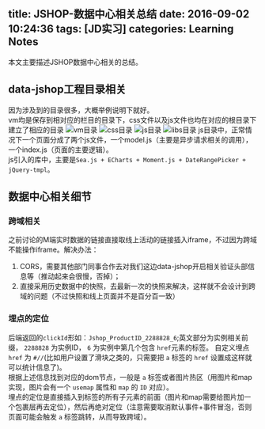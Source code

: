 title: JSHOP-数据中心相关总结
date: 2016-09-02 10:24:36
tags: [JD实习]
categories: Learning Notes
---
本文主要描述JSHOP数据中心相关的总结。    
## data-jshop工程目录相关
因为涉及到的目录很多，大概举例说明下就好。    
vm均是保存到相对应的栏目的目录下，css文件以及js文件也均在对应的根目录下建立了相应的目录
![vm目录](/img/data-jshop/vm.png)
![css目录](/img/data-jshop/css.png)
![js目录](/img/data-jshop/js.png)
![libs目录](/img/data-jshop/libs.png)
js目录中，正常情况下一个页面分成了两个js文件，一个model.js（主要是异步请求相关的调用），一个index.js（页面的主要逻辑）。    
js引入的库中，主要是`Sea.js + ECharts + Moment.js + DateRangePicker + jQuery-tmpl`。

## 数据中心相关细节
### 跨域相关
之前讨论的M端实时数据的链接直接取线上活动的链接插入iframe，不过因为跨域不能操作iframe。解决办法：    
1. CORS，需要其他部门同事合作去对我们这边data-jshop开启相关验证头部信息等（推动起来会很慢，否掉）；
2. 直接采用历史数据中的快照，去最新一次的快照来解决，这样就不会设计到跨域的问题（不过快照和线上页面并不是百分百一致）

### 埋点的定位
后端返回的`clickId`形如：`Jshop_ProductID_2288828_6`;英文部分为实例相关前缀， `2288828` 为实例ID， `6` 为实例中第几个包含 `href`元素的标签。
 自定义埋点 `href` 为 `#//`(比如用户设置了滑块之类的，只需要把 `a` 标签的 `href` 设置成这样就可以统计信息了)。    
 根据上述信息找到对应的dom节点，一般是 `a` 标签或者图片热区（用图片和map实现，图片会有一个 `usemap` 属性和 `map` 的 `ID` 对应）。    
 埋点的定位是直接插入到标签的所有子元素的前面（图片和map需要给图片加一个包裹层再去定位），然后再绝对定位（注意需要取消默认事件+事件冒泡，否则页面可能会触发 `a` 标签跳转，从而导致跨域）。    
 